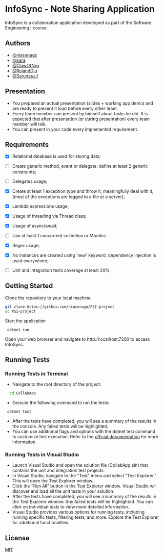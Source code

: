 # InfoSync - Note Sharing Application
InfoSync is a collaboration application developed as part of the Software Engineering I course.

## Authors

- [@niasenago](https://www.github.com/niasenago)
- [@kara](https://github.com/ErnestasKaralius)
- [@ClawOfNyx](https://github.com/ClawOfNyx)
- [@RolandDiu](https://github.com/RolandDiu)
- [@SarunasJJ](https://github.com/SarunasJJ)


## Presentation

- You prepared an actual presentation (slides + working app demo) and are ready to present it loud before every other team.
- Every team member can present by himself about tasks he did. It is expected that after presentation (or during presentation) every team member will talk.
- You can present in your code every implemented requirement.

## Requirements
- [x] Relational database is used for storing data;
- [ ] Create generic method, event or delegate; define at least 2 generic constraints;
- [ ] Delegates usage;
- [x] Create at least 1 exception type and throw it; meaningfully deal with it; (most of the exceptions are logged to a file or a server);
- [x] Lambda expressions usage;
- [x] Usage of threading via Thread class;
- [x] Usage of async/await;
- [ ] Use at least 1 concurrent collection or Monitor;
- [x] Regex usage;
- [x] No instances are created using 'new' keyword, dependency injection is used everywhere;
- [ ] Unit and integration tests coverage at least 20%;


## Getting Started 
Clone the repository to your local machine.
```bash
git clone https://github.com/niasenago/PSI-project
cd PSI-project
```
Start the application
```bash
 dotnet run
 ```

 Open your web browser and navigate to http://localhost:7200 to access InfoSync.

## Running Tests 
### Running Tests in Terminal
- Navigate to the root directory of the project:
```bash
  cd CollabApp
 ```
- Execute the following command to run the tests:
```bash
 dotnet test
 ```
- After the tests have completed, you will see a summary of the results in the console. Any failed tests will be highlighted.
- You can use additional flags and options with the dotnet test command to customize test execution. Refer to the [official documentation](https://docs.microsoft.com/en-us/dotnet/core/tools/dotnet-test) for more information.
### Running Tests in Visual Studio
- Launch Visual Studio and open the solution file (CollabApp.sln) that contains the unit and integration test projects.
- In Visual Studio, navigate to the "Test" menu and select "Test Explorer." This will open the Test Explorer window.
- Click the "Run All" button in the Test Explorer window. Visual Studio will discover and load all the unit tests in your solution.
- After the tests have completed, you will see a summary of the results in the Test Explorer window. Any failed tests will be highlighted. You can click on individual tests to view more detailed information.
- Visual Studio provides various options for running tests, including running specific tests, filtering tests, and more. Explore the Test Explorer for additional functionalities.


 ## License

[MIT](https://choosealicense.com/licenses/mit/)
